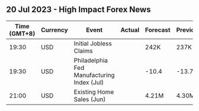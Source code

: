 ## 20 Jul 2023 - High Impact Forex News
| Time (GMT+8) | Currency | Event | Actual | Forecast | Previous |
|------|----------|-------|--------|----------|----------|
| 19:30 | USD | Initial Jobless Claims |  | 242K | 237K |
| 19:30 | USD | Philadelphia Fed Manufacturing Index (Jul) |  | -10.4 | -13.7 |
| 21:00 | USD | Existing Home Sales (Jun) |  | 4.21M | 4.30M |
